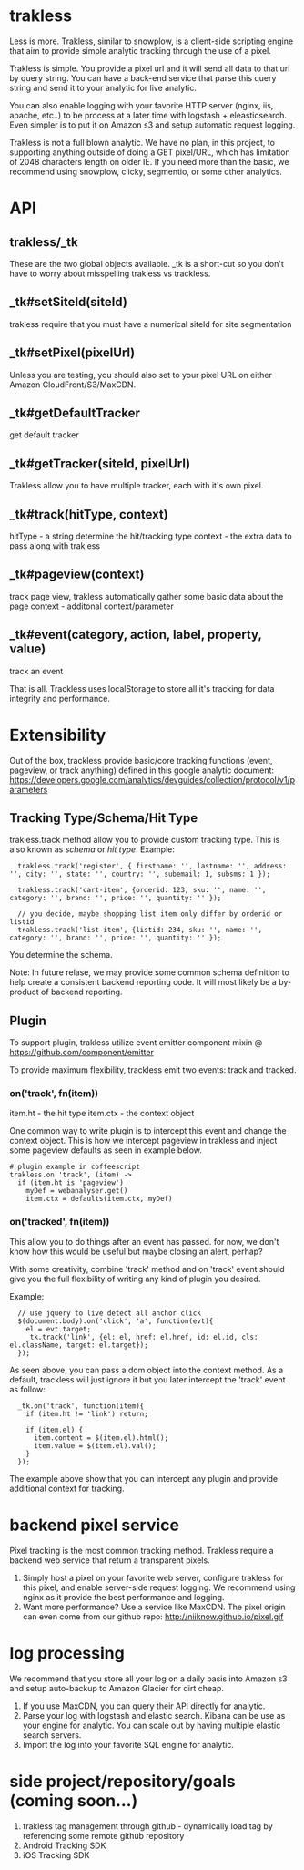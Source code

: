 # trakless
Less is more.  Trakless, similar to snowplow, is a client-side scripting engine that aim to provide simple analytic tracking through the use of a pixel.

Trakless is simple.  You provide a pixel url and it will send all data to that url by query string.  You can have a back-end service that parse this query string and send it to your analytic for live analytic.

You can also enable logging with your favorite HTTP server (nginx, iis, apache, etc..) to be process at a later time with logstash + eleasticsearch.  Even simpler is to put it on Amazon s3 and setup automatic request logging.

Trakless is not a full blown analytic.  We have no plan, in this project, to supporting anything outside of doing a GET pixel/URL, which has limitation of 2048 characters length on older IE.  If you need more than the basic, we recommend using snowplow, clicky, segmentio, or some other analytics.

# API
## trakless/_tk
These are the two global objects available.  _tk is a short-cut so you don't have to worry about misspelling trakless vs trackless.

## _tk#setSiteId(siteId)
trakless require that you must have a numerical siteId for site segmentation

## _tk#setPixel(pixelUrl)
Unless you are testing, you should also set to your pixel URL on either Amazon CloudFront/S3/MaxCDN.

## _tk#getDefaultTracker
get default tracker

## _tk#getTracker(siteId, pixelUrl)
Trakless allow you to have multiple tracker, each with it's own pixel.

## _tk#track(hitType, context)
hitType - a string determine the hit/tracking type
context - the extra data to pass along with trakless

## _tk#pageview(context)
track page view, trakless automatically gather some basic data about the page
context - additonal context/parameter

## _tk#event(category, action, label, property, value)
track an event

That is all.  Trackless uses localStorage to store all it's tracking for data integrity and performance.

# Extensibility
Out of the box, trackless provide basic/core tracking functions (event, pageview, or track anything) defined in this google analytic document: https://developers.google.com/analytics/devguides/collection/protocol/v1/parameters

## Tracking Type/Schema/Hit Type
trakless.track method allow you to provide custom tracking type.  This is also known as *schema* or *hit type*.  Example:

```
  trakless.track('register', { firstname: '', lastname: '', address: '', city: '', state: '', country: '', subemail: 1, subsms: 1 });

  trakless.track('cart-item', {orderid: 123, sku: '', name: '', category: '', brand: '', price: '', quantity: '' });

  // you decide, maybe shopping list item only differ by orderid or listid
  trakless.track('list-item', {listid: 234, sku: '', name: '', category: '', brand: '', price: '', quantity: '' });
```

You determine the schema.  

Note: In future relase, we may provide some common schema definition to help create a consistent backend reporting code.  It will most likely be a by-product of backend reporting.

## Plugin
To support plugin, trakless utilize event emitter component mixin @ https://github.com/component/emitter

To provide maximum flexibility, trackless emit two events: track and tracked.  

### on('track', fn(item))
item.ht - the hit type
item.ctx - the context object

One common way to write plugin is to intercept this event and change the context object.  This is how we intercept pageview in trakless and inject some pageview defaults as seen in example below.
```
# plugin example in coffeescript
trakless.on 'track', (item) ->
  if (item.ht is 'pageview')
    myDef = webanalyser.get()
    item.ctx = defaults(item.ctx, myDef) 
```

### on('tracked', fn(item))
This allow you to do things after an event has passed.  for now, we don't know how this would be useful but maybe closing an alert, perhap?

With some creativity, combine 'track' method and on 'track' event should give you the full flexibility of writing any kind of plugin you desired.

Example:
```
  // use jquery to live detect all anchor click
  $(document.body).on('click', 'a', function(evt){
    el = evt.target;
    _tk.track('link', {el: el, href: el.href, id: el.id, cls: el.className, target: el.target});
  });
```

As seen above, you can pass a dom object into the context method.  As a default, trackless will just ignore it but you later intercept the 'track' event as follow:

```
  _tk.on('track', function(item){
    if (item.ht != 'link') return;
    
    if (item.el) {
      item.content = $(item.el).html();
      item.value = $(item.el).val();
    }
  });
```

The example above show that you can intercept any plugin and provide additional context for tracking.

# backend pixel service
Pixel tracking is the most common tracking method.  Trakless require a backend web service that return a transparent pixels.

1. Simply host a pixel on your favorite web server, configure trakless for this pixel, and enable server-side request logging.  We recommend using nginx as it provide the best performance and logging.
2. Want more performance?  Use a service like MaxCDN.  The pixel origin can even come from our github repo: http://niiknow.github.io/pixel.gif

# log processing
We recommend that you store all your log on a daily basis into Amazon s3 and setup auto-backup to Amazon Glacier for dirt cheap.

1. If you use MaxCDN, you can query their API directly for analytic.
2. Parse your log with logstash and elastic search.  Kibana can be use as your engine for analytic.  You can scale out by having multiple elastic search servers.
3. Import the log into your favorite SQL engine for analytic.

# side project/repository/goals (coming soon...)
1. trakless tag management through github - dynamically load tag by referencing some remote github repository
2. Android Tracking SDK
3. iOS Tracking SDK

